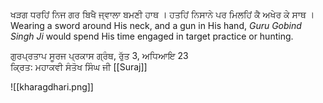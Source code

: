 ਖੜਗ ਧਰਹਿਂ ਨਿਜ ਗਰ ਬਿਖੈ ਜ੍ਵਾਲਾ ਬਮਣੀ ਹਾਥ । 
ਹਤਹਿਂ ਨਿਸਾਨੇ ਪਰ ਮਿਲਹਿਂ ਕੈ ਅਖੇਰ ਕੇ ਸਾਥ ।
Wearing a sword around His neck, and a gun in His hand, *Guru Gobind Singh Ji* would spend His time engaged in target practice or hunting.

ਗੁਰਪ੍ਰਤਾਪ ਸੂਰਜ ਪ੍ਰਕਾਸ ਗ੍ਰੰਥ, ਰੁੱਤ 3, ਅਧਿਆਇ 23  
ਕ੍ਰਿਤ: ਮਹਾਕਵੀ ਸੰਤੋਖ ਸਿੰਘ ਜੀ
[[Suraj]] 

![[kharagdhari.png]]